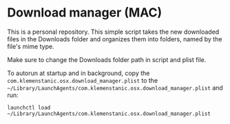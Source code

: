 # Download manager (MAC)

This is a personal repository.
This simple script takes the new downloaded files in the Downloads folder and
organizes them into folders, named by the file's mime type. 

Make sure to change the Downloads folder path in script and plist file.

To autorun at startup and in background, copy the `com.klemenstanic.osx.download_manager.plist` to the `~/Library/LaunchAgents/com.klemenstanic.osx.download_manager.plist` and run:

```
launchctl load ~/Library/LaunchAgents/com.klemenstanic.osx.download_manager.plist 
```